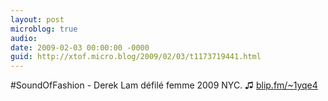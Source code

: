 ```yaml
---
layout: post
microblog: true
audio: 
date: 2009-02-03 00:00:00 -0000
guid: http://xtof.micro.blog/2009/02/03/t1173719441.html
---
```

#SoundOfFashion - Derek Lam défilé femme 2009 NYC.  ♫ [blip.fm/~1yqe4](http://blip.fm/~1yqe4)
